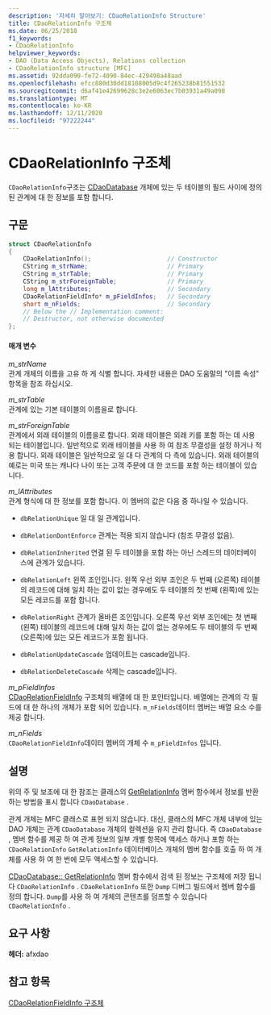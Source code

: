 ```yaml
---
description: '자세히 알아보기: CDaoRelationInfo Structure'
title: CDaoRelationInfo 구조체
ms.date: 06/25/2018
f1_keywords:
- CDaoRelationInfo
helpviewer_keywords:
- DAO (Data Access Objects), Relations collection
- CDaoRelationInfo structure [MFC]
ms.assetid: 92dda090-fe72-4090-84ec-429498a48aad
ms.openlocfilehash: efcc880d30dd18108005d9c4f265238b81551532
ms.sourcegitcommit: d6af41e42699628c3e2e6063ec7b03931a49a098
ms.translationtype: MT
ms.contentlocale: ko-KR
ms.lasthandoff: 12/11/2020
ms.locfileid: "97222244"
---
```

# <a name="cdaorelationinfo-structure"></a>CDaoRelationInfo 구조체

`CDaoRelationInfo`구조는 [CDaoDatabase](../../mfc/reference/cdaodatabase-class.md) 개체에 있는 두 테이블의 필드 사이에 정의 된 관계에 대 한 정보를 포함 합니다.

## <a name="syntax"></a>구문

```cpp
struct CDaoRelationInfo
{
    CDaoRelationInfo();                     // Constructor
    CString m_strName;                      // Primary
    CString m_strTable;                     // Primary
    CString m_strForeignTable;              // Primary
    long m_lAttributes;                     // Secondary
    CDaoRelationFieldInfo* m_pFieldInfos;   // Secondary
    short m_nFields;                        // Secondary
    // Below the // Implementation comment:
    // Destructor, not otherwise documented
};
```

#### <a name="parameters"></a>매개 변수

*m_strName*<br/>
관계 개체의 이름을 고유 하 게 식별 합니다. 자세한 내용은 DAO 도움말의 "이름 속성" 항목을 참조 하십시오.

*m_strTable*<br/>
관계에 있는 기본 테이블의 이름을로 합니다.

*m_strForeignTable*<br/>
관계에서 외래 테이블의 이름을로 합니다. 외래 테이블은 외래 키를 포함 하는 데 사용 되는 테이블입니다. 일반적으로 외래 테이블을 사용 하 여 참조 무결성을 설정 하거나 적용 합니다. 외래 테이블은 일반적으로 일 대 다 관계의 다 측에 있습니다. 외래 테이블의 예로는 미국 또는 캐나다 나이 또는 고객 주문에 대 한 코드를 포함 하는 테이블이 있습니다.

*m_lAttributes*<br/>
관계 형식에 대 한 정보를 포함 합니다. 이 멤버의 값은 다음 중 하나일 수 있습니다.

- `dbRelationUnique` 일 대 일 관계입니다.

- `dbRelationDontEnforce` 관계는 적용 되지 않습니다 (참조 무결성 없음).

- `dbRelationInherited` 연결 된 두 테이블을 포함 하는 아닌 스레드의 데이터베이스에 관계가 있습니다.

- `dbRelationLeft` 왼쪽 조인입니다. 왼쪽 우선 외부 조인은 두 번째 (오른쪽) 테이블의 레코드에 대해 일치 하는 값이 없는 경우에도 두 테이블의 첫 번째 (왼쪽)에 있는 모든 레코드를 포함 합니다.

- `dbRelationRight` 관계가 올바른 조인입니다. 오른쪽 우선 외부 조인에는 첫 번째 (왼쪽) 테이블의 레코드에 대해 일치 하는 값이 없는 경우에도 두 테이블의 두 번째 (오른쪽)에 있는 모든 레코드가 포함 됩니다.

- `dbRelationUpdateCascade` 업데이트는 cascade입니다.

- `dbRelationDeleteCascade` 삭제는 cascade입니다.

*m_pFieldInfos*<br/>
[CDaoRelationFieldInfo](../../mfc/reference/cdaorelationfieldinfo-structure.md) 구조체의 배열에 대 한 포인터입니다. 배열에는 관계의 각 필드에 대 한 하나의 개체가 포함 되어 있습니다. `m_nFields`데이터 멤버는 배열 요소 수를 제공 합니다.

*m_nFields*<br/>
`CDaoRelationFieldInfo`데이터 멤버의 개체 수 `m_pFieldInfos` 입니다.

## <a name="remarks"></a>설명

위의 주 및 보조에 대 한 참조는 클래스의 [GetRelationInfo](../../mfc/reference/cdaodatabase-class.md#getrelationinfo) 멤버 함수에서 정보를 반환 하는 방법을 표시 합니다 `CDaoDatabase` .

관계 개체는 MFC 클래스로 표현 되지 않습니다. 대신, 클래스의 MFC 개체 내부에 있는 DAO 개체는 관계 `CDaoDatabase` 개체의 컬렉션을 유지 관리 합니다. 즉 `CDaoDatabase` , 멤버 함수를 제공 하 여 관계 정보의 일부 개별 항목에 액세스 하거나 포함 하는 `CDaoRelationInfo` `GetRelationInfo` 데이터베이스 개체의 멤버 함수를 호출 하 여 개체를 사용 하 여 한 번에 모두 액세스할 수 있습니다.

[CDaoDatabase:: GetRelationInfo](../../mfc/reference/cdaodatabase-class.md#getrelationinfo) 멤버 함수에서 검색 된 정보는 구조체에 저장 됩니다 `CDaoRelationInfo` . `CDaoRelationInfo` 또한 `Dump` 디버그 빌드에서 멤버 함수를 정의 합니다. `Dump`를 사용 하 여 개체의 콘텐츠를 덤프할 수 있습니다 `CDaoRelationInfo` .

## <a name="requirements"></a>요구 사항

**헤더:** afxdao

## <a name="see-also"></a>참고 항목

[CDaoRelationFieldInfo 구조체](../../mfc/reference/cdaorelationfieldinfo-structure.md)
